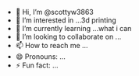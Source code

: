 - 👋 Hi, I’m @scottyw3863
- 👀 I’m interested in ...3d printing
- 🌱 I’m currently learning ...what i can
- 💞️ I’m looking to collaborate on ...
- 📫 How to reach me ...
- 😄 Pronouns: ...
- ⚡ Fun fact: ...

<!---
scottyw3863/scottyw3863 is a ✨ special ✨ repository because its `README.md` (this file) appears on your GitHub profile.
You can click the Preview link to take a look at your changes.
--->
